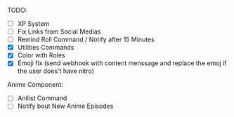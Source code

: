 TODO:
- [ ] XP System
- [ ] Fix Links from Social Medias
- [ ] Remind Roll Command / Notify after 15 Minutes
- [x] Utilities Commands
- [x] Color with Roles
- [x] Emoji fix (send webhook with content menssage and replace the emoj if the user does't have nitro)

Anime Component:
- [ ] Anilist Command
- [ ] Notify bout New Anime Episodes
